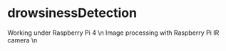 # drowsinessDetection
Working under Raspberry Pi 4 \n
Image processing with Raspberry Pi IR camera \n
